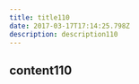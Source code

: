 ```yaml
---
title: title110
date: 2017-03-17T17:14:25.798Z
description: description110
---
```


## content110
  
